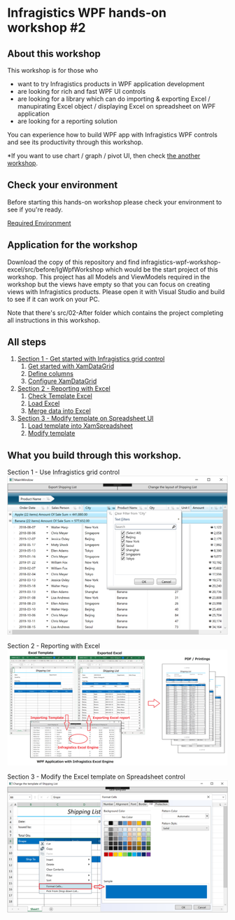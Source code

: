 # Infragistics WPF hands-on workshop #2

## About this workshop

This workshop is for those who 
- want to try Infragistics products in WPF application development
- are looking for rich and fast WPF UI controls
- are looking for a library which can do importing & exporting Excel / manupirating Excel object / displaying Excel on spreadsheet on WPF application
- are looking for a reporting solution

You can experience how to build WPF app with Infragistics WPF controls and see its productivity through this workshop.

*If you want to use chart / graph / pivot UI, then check [the another workshop](https://github.com/gdayori/infragistics-wpf-workshop).

## Check your environment

Before starting this hands-on workshop please check your environment to see if you're ready.

[Required Environment](docs/00-Environment.md)

## Application for the workshop

Download the copy of this repository and find infragistics-wpf-workshop-excel/src/before/IgWpfWorkshop which would be the start project of this workshop. This project has all Models and ViewModels required in the workshop but the views have empty so that you can focus on creating views with Infragistics products. Please open it with Visual Studio and build to see if it can work on your PC.

Note that there's src/02-After folder which contains the project completing all instructions in this workshop.

## All steps

1. [Section 1 - Get started with Infragistics grid control](docs/01-Use-Infragistics-Grid-control/01-00-Overview-of-Section1.md)
    1. [Get started with XamDataGrid](docs/01-Use-Infragistics-Grid-control/01-01-Get-started-with-XamDataGrid.md)
    2. [Define columns](docs/01-Use-Infragistics-Grid-control/01-02-Define-Columns.md)
    3. [Configure XamDataGrid](docs/01-Use-Infragistics-Grid-control/01-03-Configure-XamDataGrid.md)
2. [Section 2 - Reporting with Excel](docs/02-Reporting-with-Excel/02-00-Overview-of-Section2.md)
    1. [Check Template Excel](docs/02-Reporting-with-Excel/02-01-Check-Template-Excel.md)
    2. [Load Excel](docs/02-Reporting-with-Excel/02-02-Load-Excel.md)
    3. [Merge data into Excel](docs/02-Reporting-with-Excel/02-03-Merge-data-into-Excel.md)
3. [Section 3 - Modify template on Spreadsheet UI](docs/03-Modify-template-on-Spreadsheet/03-00-Overview-of-Section3.md)
    1. [Load template into XamSpreadsheet](docs/03-Modify-template-on-Spreadsheet/03-01-Load-template-into-XamSpreadsheet.md)
    2. [Modify template](docs/03-Modify-template-on-Spreadsheet/03-02-Modify-template.md)

## What you build through this workshop.
Section 1 - Use Infragistics grid control
![](docs/assets/01-03-01.png)

Section 2 - Reporting with Excel
![](docs/assets/02-00-01.png)

Section 3 - Modify the Excel template on Spreadsheet control
![](docs/assets/03-02-01.png)
